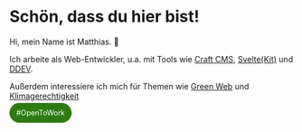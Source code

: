 # Schön, dass du hier bist!

Hi, mein Name ist Matthias. 👋

Ich arbeite als Web-Entwickler, u.a. mit Tools wie <a href="/de/projekte#craftcms">Craft CMS</a>, <a href="/de/projekte#sveltekit">Svelte(Kit)</a> und <a href="/de/projekte#ddev">DDEV</a>.

Außerdem interessiere ich mich für Themen wie <a href="/de/green-coding">Green Web</a> und <a href="/de/klimagerechtigkeit">Klimagerechtigkeit</a>

<span style="background-color:#2E7B13; color:white; border-radius:25px;padding:10px 12px;font-size:0.8rem;">#OpenToWork</span>
